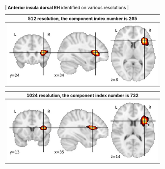 


| **Anterior insula dorsal RH** identified on various resolutions |

| 512 resolution, the component index number is 265|  
|:---:|  
| ![Component 512](../512/final/265.jpg "From component 512: Anterior insula dorsal RH") |

| 1024 resolution, the component index number is 732|  
|:---:|  
| ![Component 1024](../1024/final/732.jpg "From component 1024: Anterior insula dorsal RH") |